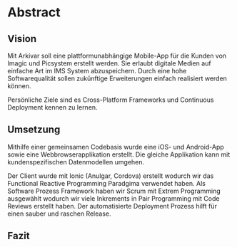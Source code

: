 # Abstract

## Vision
Mit Arkivar soll eine plattformunabhängige Mobile-App für die Kunden von Imagic und Picsystem erstellt werden. Sie erlaubt digitale Medien auf einfache Art im IMS System abzuspeichern. Durch eine hohe Softwarequalität sollen zukünftige Erweiterungen einfach realisiert werden können.

Persönliche Ziele sind es Cross-Platform Frameworks und Continuous Deployment kennen zu lernen.

## Umsetzung 
Mithilfe einer gemeinsamen Codebasis wurde eine iOS- und Android-App sowie eine Webbrowserapplikation erstellt. Die gleiche Applikation kann mit kundenspezifischen Datenmodellen umgehen.

Der Client wurde mit Ionic (Anulgar, Cordova) erstellt wodurch wir das Functional Reactive Programming Paradgima verwendet haben. Als Software Prozess Framework haben wir Scrum mit Extrem Programming ausgewählt wodurch wir viele Inkrements in Pair Programming mit Code Reviews erstellt haben. Der automatisierte Deployment Prozess hilft für einen sauber und raschen Release.

## Fazit